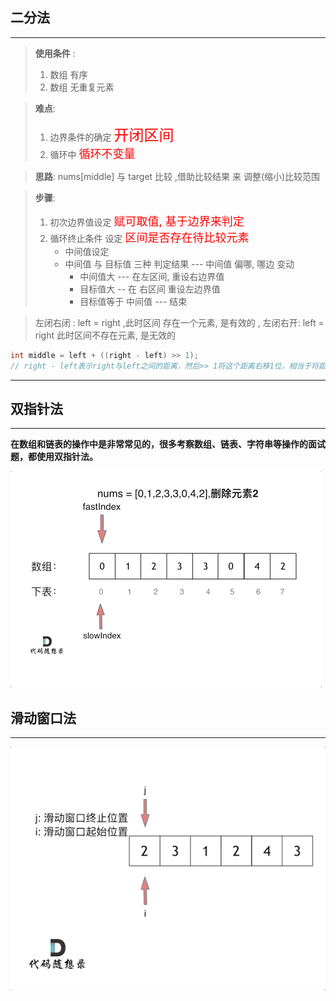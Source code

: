## 二分法

---

> **使用条件**  :  
>
> 1. 数组 有序 
> 2. 数组 无重复元素



> **难点**:
>
> 1. 边界条件的确定   <font  size = 5, color = red> 开闭区间</font>
> 2. 循环中 <font size = 4, color = red> 循环不变量 </font>

> **思路**:
> nums[middle] 与 target 比较 ,借助比较结果 来 调整(缩小)比较范围

> **步骤**: 
>
> 1. 初次边界值设定     <font size = 4, color = red>  赋可取值, 基于边界来判定</font>
> 2. 循环终止条件 设定      <font size = 4, color = red> 区间是否存在待比较元素</font>
>    * 中间值设定
>    * 中间值 与 目标值  三种 判定结果   --- 中间值 偏哪, 哪边 变动
>      * 中间值大  --- 在左区间, 重设右边界值
>      * 目标值大 --  在 右区间  重设左边界值 
>      * 目标值等于 中间值  ---  结束 



> 左闭右闭 :  left = right ,此时区间 存在一个元素, 是有效的 ,
> 左闭右开: left = right 此时区间不存在元素, 是无效的



```c++
int middle = left + ((right - left) >> 1);
// right - left表示right与left之间的距离，然后>> 1将这个距离右移1位，相当于将距离除以2。最后再加上left，就得到left和right的中间值
```



----



## 双指针法 

-----

**在数组和链表的操作中是非常常见的，很多考察数组、链表、字符串等操作的面试题，都使用双指针法。**

![27.移除元素-双指针法](./%F0%9F%93%8C%E7%AE%97%E6%B3%95%E6%80%BB%E7%BB%93%E2%9A%A1-%E8%BF%9B%E9%98%B6%E7%B3%BB%E5%88%97.assets/27.%E7%A7%BB%E9%99%A4%E5%85%83%E7%B4%A0-%E5%8F%8C%E6%8C%87%E9%92%88%E6%B3%95.gif)



## 滑动窗口法 

---

![209.长度最小的子数组](./%F0%9F%93%8C%E7%AE%97%E6%B3%95%E6%80%BB%E7%BB%93%E2%9A%A1-%E8%BF%9B%E9%98%B6%E7%B3%BB%E5%88%97.assets/209.%E9%95%BF%E5%BA%A6%E6%9C%80%E5%B0%8F%E7%9A%84%E5%AD%90%E6%95%B0%E7%BB%84.gif)

